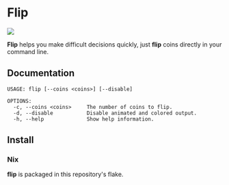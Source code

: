 # Flip

![](https://user-images.githubusercontent.com/28626241/160245421-0a4cd0a8-354b-49c5-8be1-6e001d8f9240.svg)

**Flip** helps you make difficult decisions quickly, just **flip** coins directly in your command line.

## Documentation

``` shell
USAGE: flip [--coins <coins>] [--disable]

OPTIONS:
  -c, --coins <coins>     The number of coins to flip.
  -d, --disable           Disable animated and colored output.
  -h, --help              Show help information.
```

## Install

### Nix

**flip** is packaged in this repository's flake.

